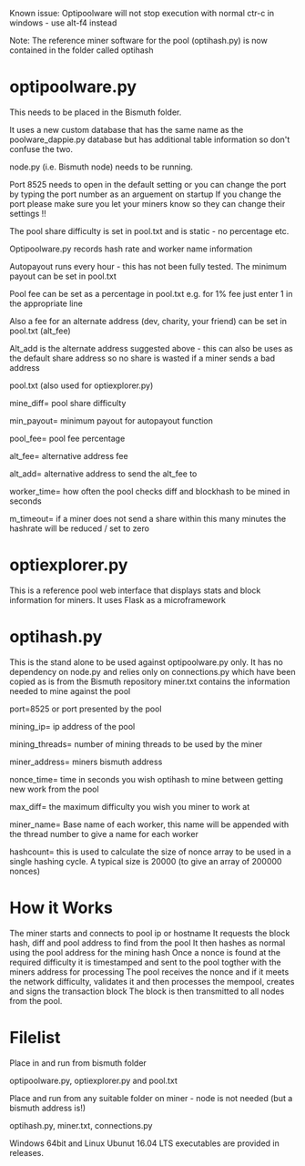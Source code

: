 Known issue: Optipoolware will not stop execution with normal ctr-c in windows - use alt-f4 instead

Note: The reference miner software for the pool (optihash.py) is now contained in the folder called optihash

# optipoolware.py

This needs to be placed in the Bismuth folder.

It uses a new custom database that has the same name as the poolware_dappie.py database but has additional table information so don't confuse the two.

node.py (i.e. Bismuth node) needs to be running.

Port 8525 needs to open in the default setting or you can change the port by typing the port number as an arguement on startup
If you change the port please make sure you let your miners know so they can change their settings !!

The pool share difficulty is set in pool.txt and is static - no percentage etc.

Optipoolware.py records hash rate and worker name information

Autopayout runs every hour - this has not been fully tested. The minimum payout can be set in pool.txt

Pool fee can be set as a percentage in pool.txt e.g. for 1% fee just enter 1 in the appropriate line

Also a fee for an alternate address (dev, charity, your friend) can be set in pool.txt (alt_fee)

Alt_add is the alternate address suggested above - this can also be uses as the default share address so no share is wasted if a miner sends a bad address

pool.txt (also used for optiexplorer.py)

mine_diff= pool share difficulty

min_payout= minimum payout for autopayout function

pool_fee= pool fee percentage

alt_fee= alternative address fee

alt_add= alternative address to send the alt_fee to

worker_time= how often the pool checks diff and blockhash to be mined in seconds

m_timeout= if a miner does not send a share within this many minutes the hashrate will be reduced / set to zero

# optiexplorer.py

This is a reference pool web interface that displays stats and block information for miners. It uses Flask as a microframework

# optihash.py

This is the stand alone to be used against optipoolware.py only.
It has no dependency on node.py and relies only on connections.py which have been copied as is from the Bismuth repository
miner.txt contains the information needed to mine against the pool

port=8525 or port presented by the pool

mining_ip= ip address of the pool

mining_threads= number of mining threads to be used by the miner

miner_address= miners bismuth address

nonce_time= time in seconds you wish optihash to mine between getting new work from the pool

max_diff= the maximum difficulty you wish you miner to work at

miner_name= Base name of each worker, this name will be appended with the thread number to give a name for each worker

hashcount= this is used to calculate the size of nonce array to be used in a single hashing cycle. A typical size is 20000 (to give an array of 200000 nonces)

# How it Works

The miner starts and connects to pool ip or hostname
It requests the block hash, diff and pool address to find from the pool
It then hashes as normal using the pool address for the mining hash
Once a nonce is found at the required difficulty it is timestamped and sent to the pool togther with the miners address for processing
The pool receives the nonce and if it meets the network difficulty, validates it and then processes the mempool, creates and signs the transaction block
The block is then transmitted to all nodes from the pool.

# Filelist

Place in and run from bismuth folder

optipoolware.py, optiexplorer.py and pool.txt

Place and run from any suitable folder on miner - node is not needed (but a bismuth address is!)

optihash.py, miner.txt, connections.py

Windows 64bit and Linux Ubunut 16.04 LTS executables are provided in releases.
